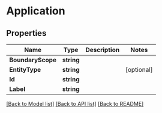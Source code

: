 # Application

## Properties

Name | Type | Description | Notes
------------ | ------------- | ------------- | -------------
**BoundaryScope** | **string** |  | 
**EntityType** | **string** |  | [optional] 
**Id** | **string** |  | 
**Label** | **string** |  | 

[[Back to Model list]](../README.md#documentation-for-models) [[Back to API list]](../README.md#documentation-for-api-endpoints) [[Back to README]](../README.md)


